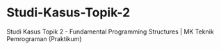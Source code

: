 # Studi-Kasus-Topik-2
Studi Kasus Topik 2 - Fundamental Programming Structures | MK Teknik Pemrograman (Praktikum)
